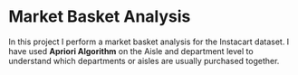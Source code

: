 # Market Basket Analysis

In this project I perform a market basket analysis for the Instacart dataset. I have used **Apriori Algorithm** on the Aisle and department level to understand which departments or aisles are usually purchased together.

